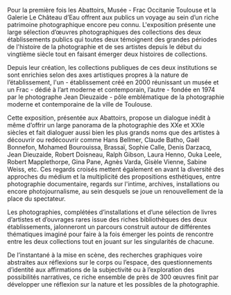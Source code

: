 Pour la première fois les Abattoirs, Musée - Frac Occitanie Toulouse et la Galerie Le Château d’Eau offrent aux publics un voyage au sein d’un riche patrimoine photographique encore peu connu. L'exposition présente une large sélection d’œuvres photographiques des collections des deux établissements publics qui toutes deux témoignent des grandes périodes de l'histoire de la photographie et de ses artistes depuis le début du vingtième siècle tout en faisant émerger deux histoires de collections.

Depuis leur création, les collections publiques de ces deux institutions se sont enrichies selon des axes artistiques propres à la nature de l’établissement, l'un - établissement créé en 2000 réunissant un musée et un Frac - dédié à l’art moderne et contemporain, l’autre - fondée en 1974 par le photographe Jean Dieuzaide - pôle emblématique de la photographie moderne et contemporaine de la ville de Toulouse.

Cette exposition, présentée aux Abattoirs, propose un dialogue inédit à même d’offrir un large panorama de la photographie des XXe et XXIe siècles et fait dialoguer aussi bien les plus grands noms que des artistes à découvrir ou redécouvrir comme Hans Bellmer, Claude Batho, Gaël Bonnefon, Mohamed Bourouissa, Brassaï, Sophie Calle, Denis Darzacq, Jean Dieuzaide, Robert Doisneau, Ralph Gibson, Laura Henno, Ouka Leele, Robert Mapplethorpe, Gina Pane, Agnès Varda, Gisèle Vienne, Sabine Weiss, etc. Ces regards croisés mettent également en avant la diversité des approches du médium et la multiplicité des propositions esthétiques, entre photographie documentaire, regards sur l'intime, archives, installations ou encore photojournalisme, au sein desquels se joue un renouvellement de la place du spectateur.

Les photographies, complétées d’installations et d’une sélection de livres d’artistes et d’ouvrages rares issue des riches bibliothèques des deux établissements, jalonneront un parcours construit autour de différentes thématiques imaginé pour faire à la fois émerger les points de rencontre entre les deux collections tout en jouant sur les singularités de chacune.

De l’instantané à la mise en scène, des recherches graphiques voire abstraites aux réflexions sur le corps ou l’espace, des questionnements d’identité aux affirmations de la subjectivité ou à l’exploration des possibilités narratives, ce riche ensemble de près de 300 œuvres finit par développer une réflexion sur la nature et les possibles de la photographie.
